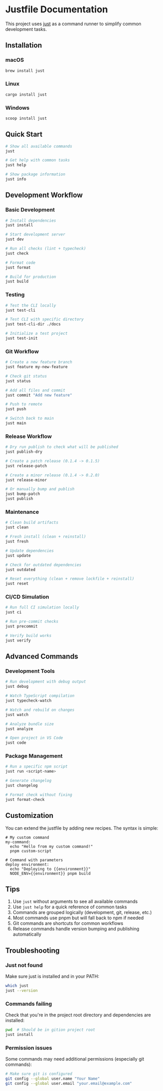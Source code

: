 # Justfile Documentation

This project uses [just](https://github.com/casey/just) as a command runner to simplify common development tasks.

## Installation

### macOS

```bash
brew install just
```

### Linux

```bash
cargo install just
```

### Windows

```bash
scoop install just
```

## Quick Start

```bash
# Show all available commands
just

# Get help with common tasks
just help

# Show package information
just info
```

## Development Workflow

### Basic Development

```bash
# Install dependencies
just install

# Start development server
just dev

# Run all checks (lint + typecheck)
just check

# Format code
just format

# Build for production
just build
```

### Testing

```bash
# Test the CLI locally
just test-cli

# Test CLI with specific directory
just test-cli-dir ./docs

# Initialize a test project
just test-init
```

### Git Workflow

```bash
# Create a new feature branch
just feature my-new-feature

# Check git status
just status

# Add all files and commit
just commit "Add new feature"

# Push to remote
just push

# Switch back to main
just main
```

### Release Workflow

```bash
# Dry run publish to check what will be published
just publish-dry

# Create a patch release (0.1.4 -> 0.1.5)
just release-patch

# Create a minor release (0.1.4 -> 0.2.0)
just release-minor

# Or manually bump and publish
just bump-patch
just publish
```

### Maintenance

```bash
# Clean build artifacts
just clean

# Fresh install (clean + reinstall)
just fresh

# Update dependencies
just update

# Check for outdated dependencies
just outdated

# Reset everything (clean + remove lockfile + reinstall)
just reset
```

### CI/CD Simulation

```bash
# Run full CI simulation locally
just ci

# Run pre-commit checks
just precommit

# Verify build works
just verify
```

## Advanced Commands

### Development Tools

```bash
# Run development with debug output
just debug

# Watch TypeScript compilation
just typecheck-watch

# Watch and rebuild on changes
just watch

# Analyze bundle size
just analyze

# Open project in VS Code
just code
```

### Package Management

```bash
# Run a specific npm script
just run <script-name>

# Generate changelog
just changelog

# Format check without fixing
just format-check
```

## Customization

You can extend the justfile by adding new recipes. The syntax is simple:

```just
# My custom command
my-command:
  echo "Hello from my custom command!"
  pnpm custom-script

# Command with parameters
deploy environment:
  echo "Deploying to {{environment}}"
  NODE_ENV={{environment}} pnpm build
```

## Tips

1. Use `just` without arguments to see all available commands
2. Use `just help` for a quick reference of common tasks
3. Commands are grouped logically (development, git, release, etc.)
4. Most commands use pnpm but will fall back to npm if needed
5. Git commands are shortcuts for common workflows
6. Release commands handle version bumping and publishing automatically

## Troubleshooting

### Just not found

Make sure just is installed and in your PATH:

```bash
which just
just --version
```

### Commands failing

Check that you're in the project root directory and dependencies are installed:

```bash
pwd  # Should be in gition project root
just install
```

### Permission issues

Some commands may need additional permissions (especially git commands):

```bash
# Make sure git is configured
git config --global user.name "Your Name"
git config --global user.email "your.email@example.com"
```
